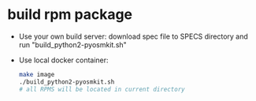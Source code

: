 build rpm package
=================

* Use your own build server: download spec file to SPECS directory and run "build_python2-pyosmkit.sh"

* Use local docker container:

  ```bash
  make image
  ./build_python2-pyosmkit.sh
  # all RPMS will be located in current directory
  ```
